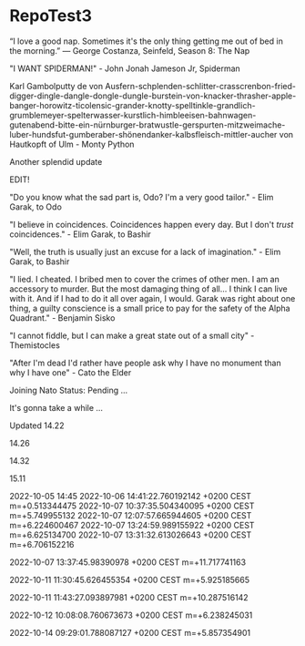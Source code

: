# RepoTest3

“I love a good nap. Sometimes it's the only thing getting me out of bed in the morning.”
— George Costanza, Seinfeld, Season 8: The Nap

"I WANT SPIDERMAN!" - John Jonah Jameson Jr, Spiderman

Karl Gambolputty de von Ausfern-schplenden-schlitter-crasscrenbon-fried-digger-dingle-dangle-dongle-dungle-burstein-von-knacker-thrasher-apple-banger-horowitz-ticolensic-grander-knotty-spelltinkle-grandlich-grumblemeyer-spelterwasser-kurstlich-himbleeisen-bahnwagen-gutenabend-bitte-ein-nürnburger-bratwustle-gerspurten-mitzweimache-luber-hundsfut-gumberaber-shönendanker-kalbsfleisch-mittler-aucher von Hautkopft of Ulm - Monty Python

Another splendid update 

EDIT!

"Do you know what the sad part is, Odo? I'm a very good tailor." - Elim Garak, to Odo

"I believe in coincidences. Coincidences happen every day. But I don't *trust* coincidences." - Elim Garak, to Bashir

"Well, the truth is usually just an excuse for a lack of imagination." - Elim Garak, to Bashir

"I lied. I cheated. I bribed men to cover the crimes of other men. I am an accessory to murder. But the most damaging thing of all... I think I can live with it. And if I had to do it all over again, I would. Garak was right about one thing, a guilty conscience is a small price to pay for the safety of the Alpha Quadrant." - Benjamin Sisko

"I cannot fiddle, but I can make a great state out of a small city" - Themistocles

"After I'm dead I'd rather have people ask why I have no monument than why I have one" - Cato the Elder

Joining Nato Status: Pending ...

It's gonna take a while ...

Updated 14.22

14.26

14.32

15.11

2022-10-05 14:45
2022-10-06 14:41:22.760192142 +0200 CEST m=+0.513344475
2022-10-07 10:37:35.504340095 +0200 CEST m=+5.749955132
2022-10-07 12:07:57.665944605 +0200 CEST m=+6.224600467
2022-10-07 13:24:59.989155922 +0200 CEST m=+6.625134700
2022-10-07 13:31:32.613026643 +0200 CEST m=+6.706152216

2022-10-07 13:37:45.98390978 +0200 CEST m=+11.717741163

2022-10-11 11:30:45.626455354 +0200 CEST m=+5.925185665

2022-10-11 11:43:27.093897981 +0200 CEST m=+10.287516142

2022-10-12 10:08:08.760673673 +0200 CEST m=+6.238245031

2022-10-14 09:29:01.788087127 +0200 CEST m=+5.857354901

